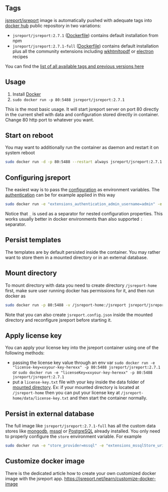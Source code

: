 

Tags
----

[jsreport/jsreport](https://hub.docker.com/r/jsreport/jsreport/) image is automatically pushed with adequate tags into [docker hub](https://www.docker.com/)  public repository in two variations:

- `jsreport/jsreport:2.7.1` ([Dockerfile](https://github.com/jsreport/jsreport/blob/master/docker/default/Dockerfile))  contains default installation from npm
- `jsreport/jsreport:2.7.1-full` ([Dockerfile](https://github.com/jsreport/jsreport/blob/master/docker/full/Dockerfile)) contains default installation plus all the community extensions including [wkhtmltopdf](http://jsreport.net/learn/wkhtmltopdf) or [electron](https://github.com/bjrmatos/jsreport-electron-pdf) recipes

You can find the [list of all available tags and previous versions here](https://hub.docker.com/r/jsreport/jsreport/tags/)

Usage
-----

1. Install [Docker](https://www.docker.com/)
2. `sudo docker run -p 80:5488 jsreport/jsreport:2.7.1`

This is the most basic usage. It will start jsreport server on port 80 directly in the current shell with data and configuration stored directly in container. Change 80 http port to whatever you want.

Start on reboot
---------------

You may want to additionally run the container as daemon and restart it on system reboot
```sh
sudo docker run -d -p 80:5488 --restart always jsreport/jsreport:2.7.1
```

Configuring jsreport
--------------------

The easiest way is to pass the [configuration](https://jsreport.net/learn/configuration) as environment variables. The [authentication](http://jsreport.net/learn/authentication) can be for example applied in this way

```sh
sudo docker run -e "extensions_authentication_admin_username=admin" -e "extensions_authentication_admin_password=xxx" -e "extensions_authentication_cookieSession_secret=yyylong" -p 80:5488 jsreport/jsreport:2.7.1
```

Notice that `_` is used as a separator for nested configuration properties. This works usually better in docker environments than also supported `:` separator.


Persist templates
-----------------

The templates are by default persisted inside the container. You may rather want to store them in a mounted directory or in an external database.

Mount directory
---------------

To mount directory with data you need to create directory `/jsreport-home` first, make sure user running docker has permissions for it, and then run docker as
```sh
sudo docker run -p 80:5488 -v /jsreport-home:/jsreport jsreport/jsreport:2.7.1
```
Note that you can also create `jsreport.config.json` inside the mounted directory and reconfigure jsreport before starting it.

Apply license key
-----------------

You can apply your license key into the jsreport container using one of the following methods:

- passing the license key value through an env var `sudo docker run -e "license-key=xxyour-key-herexx" -p 80:5488 jsreport/jsreport:2.7.1` or `sudo docker run -e "licenseKey=xxyour-key-herexx" -p 80:5488 jsreport/jsreport:2.7.1`
- put a `license-key.txt` file with your key inside the data folder of [mounted directory](#mount-directory). Ex: if your mounted directory is located at `/jsreport-home` then you can put your license key at `/jsreport-home/data/license-key.txt` and then start the container normally.

Persist in external database
----------------------------

The full image like `jsreport/jsreport:2.7.1-full` has all the custom data stores like [mongodb](https://github.com/jsreport/jsreport-mongodb-store), [mssql](https://github.com/jsreport/jsreport-mssql-store) or [PostgreSQL](https://github.com/jsreport/jsreport-postgres-store) already installed. You only need to properly configure the `store` environment variable. For example

```sh
sudo docker run -e "store_provider=mssql" -e "extensions_mssqlStore_uri=Server=tcp:jsreport.database.windows.net,1433;Initial Catalog=jsreport;Persist Security Info=False;User ID=myuser;Password=password;MultipleActiveResultSets=False;Encrypt=True;" -p 80:5488 jsreport/jsreport:2.7.1-full
```

Customize docker image
----------------------------

There is the dedicated article how to create your own customized docker image with the jsreport app.
https://jsreport.net/learn/customize-docker-image
